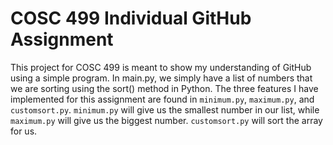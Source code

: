 # COSC 499 Individual GitHub Assignment
This project for COSC 499 is meant to show my understanding of GitHub using a simple program. In main.py, we simply have a list of numbers that we are sorting using the sort() method in Python. The three features I have implemented for this assignment are found in `minimum.py`, `maximum.py`, and `customsort.py`. `minimum.py` will give us the smallest number in our list, while `maximum.py` will give us the biggest number. `customsort.py` will sort the array for us. 